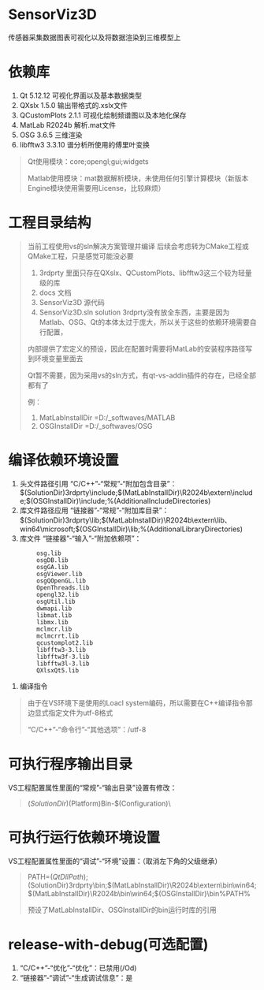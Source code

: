 # SensorViz3D
传感器采集数据图表可视化以及将数据渲染到三维模型上

# 依赖库
1. Qt			5.12.12		可视化界面以及基本数据类型
2. QXslx		1.5.0		输出带格式的.xslx文件
3. QCustomPlots 2.1.1		可视化绘制频谱图以及本地化保存
4. MatLab		R2024b		解析.mat文件
5. OSG			3.6.5		三维渲染
6. libfftw3		3.3.10		谱分析所使用的傅里叶变换
> Qt使用模块：core;opengl;gui;widgets
> 
> Matlab使用模块：mat数据解析模块，未使用任何引擎计算模块（新版本Engine模块使用需要用License，比较麻烦）

# 工程目录结构
> 当前工程使用vs的sln解决方案管理并编译
> 后续会考虑转为CMake工程或QMake工程，只是感觉可能没必要
>
> 1. 3rdprty				里面只存在QXslx、QCustomPlots、libfftw3这三个较为轻量级的库
> 2. docs					文档
> 3. SensorViz3D			源代码
> 4. SensorViz3D.sln		solution
> 3rdprty没有放全东西，主要是因为Matlab、OSG、Qt的本体太过于庞大，所以关于这些的依赖环境需要自行配置，
>
> 内部提供了宏定义的预设，因此在配置时需要将MatLab的安装程序路径写到环境变量里面去
>
> Qt暂不需要，因为采用vs的sln方式，有qt-vs-addin插件的存在，已经全部都有了
>
> 例：
> 1. MatLabInstallDir =D:/_softwaves/MATLAB
> 2. OSGInstallDir =D:/_softwaves/OSG

# 编译依赖环境设置
1. 头文件路径引用
“C/C++”-“常规”-“附加包含目录”：$(SolutionDir)3rdprty\include;$(MatLabInstallDir)\R2024b\extern\include;$(OSGInstallDir)\include;%(AdditionalIncludeDirectories)
1. 库文件路径应用
“链接器”-“常规”-“附加库目录”：$(SolutionDir)3rdprty\lib;$(MatLabInstallDir)\R2024b\extern\lib、win64\microsoft;$(OSGInstallDir)\lib;%(AdditionalLibraryDirectories)
1. 库文件
“链接器”-“输入”-“附加依赖项”：
```
		osg.lib
		osgDB.lib
		osgGA.lib
		osgViewer.lib
		osgQOpenGL.lib
		OpenThreads.lib
		opengl32.lib
		osgUtil.lib
		dwmapi.lib
		libmat.lib
		libmx.lib
		mclmcr.lib
		mclmcrrt.lib
		qcustomplot2.lib
		libfftw3-3.lib
		libfftw3f-3.lib
		libfftw3l-3.lib
		QXlsxQt5.lib
```
1. 编译指令
> 由于在VS环境下是使用的Loacl system编码，所以需要在C++编译指令那边显式指定文件为utf-8格式
> 
> “C/C++”-“命令行”-“其他选项”：/utf-8

# 可执行程序输出目录
VS工程配置属性里面的“常规”-“输出目录”设置有修改：
> $(SolutionDir)$(Platform)Bin-$(Configuration)\

# 可执行运行依赖环境设置
VS工程配置属性里面的“调试”-“环境”设置：（取消左下角的父级继承）
> PATH=$(QtDllPath);$(SolutionDir)3rdprty\bin;$(MatLabInstallDir)\R2024b\extern\bin\win64;$(MatLabInstallDir)\R2024b\bin\win64;$(OSGInstallDir)\bin%PATH%
> 
> 预设了MatLabInstallDir、OSGInstallDir的bin运行时库的引用

# release-with-debug(可选配置)
1. “C/C++”-“优化”-“优化”：已禁用(/Od)
1. “链接器”-“调试”-“生成调试信息”：是